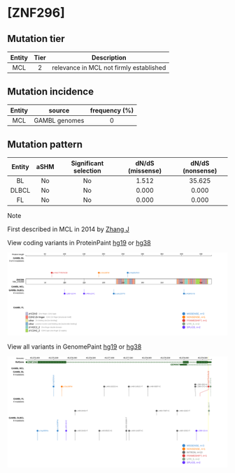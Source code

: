 # [ZNF296]

## Mutation tier

|Entity|Tier|Description                            |
|:------:|:----:|---------------------------------------|
|MCL   |2   |relevance in MCL not firmly established|
## Mutation incidence

|Entity|source       |frequency (%)|
|:------:|:-------------:|:-------------:|
|MCL   |GAMBL genomes|0            |

## Mutation pattern

|Entity|aSHM|Significant selection|dN/dS (missense)|dN/dS (nonsense)|
|:------:|:----:|:---------------------:|:----------------:|:----------------:|
|BL    |No  |No                   |1.512           |35.625          |
|DLBCL |No  |No                   |0.000           | 0.000          |
|FL    |No  |No                   |0.000           | 0.000          |


> [!NOTE]
> First described in MCL in 2014 by [Zhang J](https://pubmed.ncbi.nlm.nih.gov/24682267)


View coding variants in ProteinPaint [hg19](https://www.bcgsc.ca/downloads/morinlab/GAMBL/test/genes/ZNF296_protein.html)  or [hg38](https://www.bcgsc.ca/downloads/morinlab/GAMBL/test/genes/ZNF296_protein_hg38.html)

![image](images/proteinpaint/ZNF296_NM_145288.svg)

View all variants in GenomePaint [hg19](https://www.bcgsc.ca/downloads/morinlab/GAMBL/test/genes/ZNF296.html)  or [hg38](https://www.bcgsc.ca/downloads/morinlab/GAMBL/test/genes/ZNF296_hg38.html)

![image](images/proteinpaint/ZNF296.svg)
